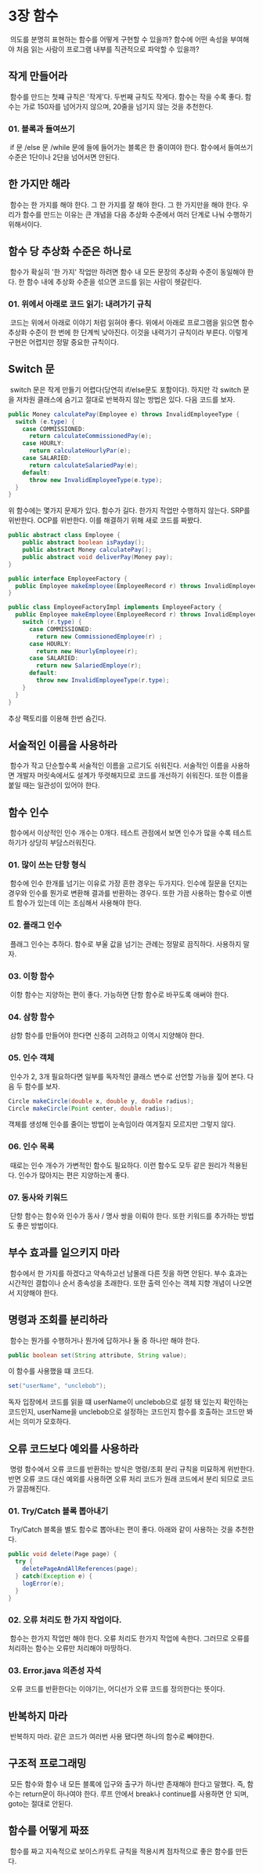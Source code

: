 # 3장 함수

&nbsp;의도를 분명히 표현하는 함수를 어떻게 구현할 수 있을까? 함수에 어떤 속성을 부여해야 처음 읽는 사람이 프로그램 내부를 직관적으로 파악할 수 있을까?

## 작게 만들어라

&nbsp;함수를 만드는 첫쨰 규칙은 '작게'다. 두번째 규칙도 작게다. 함수는 작을 수록 좋다. 함수는 가로 150자를 넘어가지 않으며, 20줄을 넘기지 않는 것을 추천한다.

### 01. 블록과 들여쓰기

&nbsp;if 문 /else 문 /while 문에 들에 들어가는 블록은 한 줄이여야 한다. 함수에서 들여쓰기 수준은 1단이나 2단을 넘어서면 안된다.

## 한 가지만 해라

&nbsp;함수는 한 가지를 해야 한다. 그 한 가지를 잘 해야 한다. 그 한 가지만을 해야 한다. 우리가 함수를 만드는 이유는 큰 개념을 다음 추상화 수준에서 여러 단계로 나눠 수행하기 위해서이다.

## 함수 당 추상화 수준은 하나로

&nbsp;함수가 확실히 '한 가지' 작업만 하려면 함수 내 모든 문장의 추상화 수준이 동일해야 한다. 한 함수 내에 추상화 수준을 섞으면 코드를 읽는 사람이 헷갈린다.

### 01. 위에서 아래로 코드 읽기: 내려가기 규칙

&nbsp;코드는 위에서 아래로 이야기 처럼 읽혀야 좋다. 위에서 아래로 프로그램을 읽으면 함수 추상화 수준이 한 번에 한 단계씩 낮아진다. 이것을 내력가기 규칙이라 부른다. 이렇게 구현은 어렵지만 정말 중요한 규칙이다.

## Switch 문

&nbsp;switch 문은 작게 만들기 어렵다(당연히 if/else문도 포함이다). 하지만 각 switch 문을 저차원 클래스에 숨기고 절대로 반복하지 않는 방법은 있다. 다음 코드를 보자.

```java
public Money calculatePay(Employee e) throws InvalidEmployeeType {
  switch (e.type) {
    case COMMISSIONED:
      return calculateCommissionedPay(e);
    case HOURLY:
      return calculateHourlyPar(e);
    case SALARIED:
      return calculateSalariedPay(e);
    default:
      throw new InvalidEmployeeType(e.type);
  }
}
```

위 함수에는 몇가지 문제가 있다. 함수가 길다. 한가지 작업만 수행하지 않는다. SRP를 위반한다. OCP를 위반한다. 이를 해결하기 위해 새로 코드를 짜봤다.

```java
public abstract class Employee {
    public abstract boolean isPayday();
    public abstract Money calculatePay();
    public abstract void deliverPay(Money pay);
}

public interface EmployeeFactory {
  public Employee makeEmployee(EmployeeRecord r) throws InvalidEmployeeType;
}

public class EmployeeFactoryImpl implements EmployeeFactory {
  public Employee makeEmployee(EmployeeRecord r) throws InvalidEmployeeType {
    switch (r.type) {
      case COMMISSIONED:
        return new CommissionedEmployee(r) ;
      case HOURLY:
        return new HourlyEmployee(r);
      case SALARIED:
        return new SalariedEmploye(r);
      default:
        throw new InvalidEmployeeType(r.type);
    }
  }
}
```

추상 팩토리를 이용해 한번 숨긴다.

## 서술적인 이름을 사용하라

&nbsp;함수가 작고 단순할수록 서술적인 이름을 고르기도 쉬워진다. 서술적인 이름을 사용하면 개발자 머릿속에서도 설계가 뚜렷해지므로 코드를 개선하기 쉬워진다. 또한 이름을 붙일 때는 일관성이 있어야 한다.

## 함수 인수

&nbsp;함수에서 이상적인 인수 개수는 0개다. 테스트 관점에서 보면 인수가 많을 수록 테스트 하기가 상당히 부담스러워진다.

### 01. 많이 쓰는 단항 형식

&nbsp;함수에 인수 한개를 넘기는 이유로 가장 흔한 경우는 두가지다. 인수에 질문을 던지는 경우와 인수를 뭔가로 변환해 결과를 반환하는 경우다. 또한 가끔 사용하는 함수로 이벤트 함수가 있는데 이는 조심해서 사용해야 한다.

### 02. 플래그 인수

&nbsp;플래그 인수는 추하다. 함수로 부울 값을 넘기는 관례는 정말로 끔직하다. 사용하지 말자.

### 03. 이항 함수

&nbsp;이항 함수는 지양하는 편이 좋다. 가능하면 단항 함수로 바꾸도록 애써야 한다.

### 04. 삼항 함수

&nbsp;삼항 함수를 만들어야 한다면 신중히 고려하고 이역시 지양해야 한다.

### 05. 인수 객체

&nbsp;인수가 2, 3개 필요하다면 일부를 독자적인 클래스 변수로 선언할 가능을 짚어 본다. 다음 두 함수를 보자.

```java
Circle makeCircle(double x, double y, double radius);
Circle makeCircle(Point center, double radius);
```

객체를 생성해 인수를 줄이는 방법이 눈속임이라 여겨질지 모르지만 그렇지 않다.

### 06. 인수 목록

&nbsp;때로는 인수 개수가 가변적인 함수도 필요하다. 이런 함수도 모두 같은 원리가 적용된다. 인수가 많아지는 편은 지양하는게 좋다.

### 07. 동사와 키워드

&nbsp;단항 함수는 함수와 인수가 동사 / 명사 쌍을 이뤄야 한다. 또한 키워드를 추가하는 방법도 좋은 방법이다.

## 부수 효과를 일으키지 마라

&nbsp;함수에서 한 가지를 하겠다고 약속하고선 남몰래 다른 짓을 하면 안된다. 부수 효과는 시간적인 결합이나 순서 종속성을 초래한다. 또한 출력 인수는 객체 지향 개념이 나오면서 지양해야 한다.

## 명령과 조회를 분리하라

&nbsp;함수는 뭔가를 수행하거나 뭔가에 답하거나 둘 중 하나만 해야 한다.

```java
public boolean set(String attribute, String value);
```

이 함수를 사용했을 떄 코드다.

```java
set("userName", "unclebob");
```

독자 입장에서 코드를 읽을 떄 userName이 unclebob으로 설정 돼 있는지 확인하는 코드인지, userName을 unclebob으로 설정하는 코드인지 함수를 호출하는 코드만 봐서는 의미가 모호하다.

## 오류 코드보다 예외를 사용하라

&nbsp;명령 함수에서 오류 코드를 반환하는 방식은 명령/조회 분리 규칙을 미묘하게 위반한다. 반면 오류 코드 대신 예외를 사용하면 오류 처리 코드가 원래 코드에서 분리 되므로 코드가 깔끔해진다.

### 01. Try/Catch 블록 뽑아내기

&nbsp;Try/Catch 블록을 별도 함수로 뽑아내는 편이 좋다. 아래와 같이 사용하는 것을 추천한다.

```java
public void delete(Page page) {
  try {
    deletePageAndAllReferences(page);
  } catch(Exception e) {
    logError(e);
  }
}
```

### 02. 오류 처리도 한 가지 작업이다.

&nbsp;함수는 한가지 작업만 해야 한다. 오류 처리도 한가지 작업에 속한다. 그러므로 오류를 처리하는 함수는 오류만 처리해야 마땅하다.

### 03. Error.java 의존성 자석

&nbsp;오류 코드를 반환한다는 이야기는, 어디선가 오류 코드를 정의한다는 뜻이다.

## 반복하지 마라

&nbsp;반복하지 마라. 같은 코드가 여러번 사용 됐다면 하나의 함수로 빼야한다.

## 구조적 프로그래밍

&nbsp;모든 함수와 함수 내 모든 블록에 입구와 출구가 하나만 존재해야 한다고 말했다. 즉, 함수는 return문이 하나여야 한다. 루프 안에서 break나 continue를 사용하면 안 되며, goto는 절대로 안된다.

## 함수를 어떻게 짜쬬

&nbsp;함수를 짜고 지속적으로 보이스카우트 규칙을 적용시켜 점차적으로 좋은 함수를 만든다.
